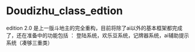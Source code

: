 # Doudizhu_class_edtion

edition 2.0  是上一版斗地主的完全重构，目前将除了ai以外的基本框架都完成了，还在准备中的功能包括  ：  登陆系统，欢乐豆系统，记牌器系统，ai辅助提示系统（凑够三重类）
